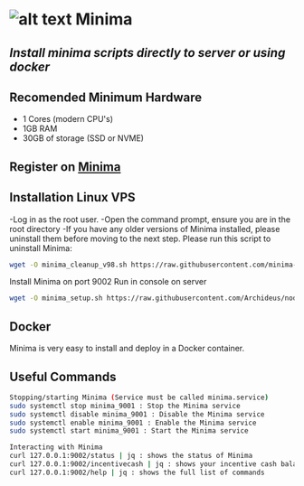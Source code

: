 # ![alt text](https://docs.minima.global/img/logo.svg) Minima
## _Install minima scripts directly to server or using docker_

## Recomended Minimum Hardware

- 1 Cores (modern CPU's)
- 1GB RAM
- 30GB of storage (SSD or NVME)

## Register on [Minima](https://incentive.minima.global/)

## Installation Linux VPS

-Log in as the root user.
-Open the command prompt, ensure you are in the root directory
-If you have any older versions of Minima installed, please uninstall them before moving to the next step. Please run this script to uninstall Minima:

```sh
wget -O minima_cleanup_v98.sh https://raw.githubusercontent.com/minima-global/Minima/master/scripts/minima_cleanup_v98.sh && chmod +x minima_cleanup_v98.sh && sudo ./minima_cleanup_v98.sh
```

Install Minima on port 9002
Run in console on server

```sh
wget -O minima_setup.sh https://raw.githubusercontent.com/Archideus/nodes_scripts/main/Minima/setup.sh && chmod +x minima_setup.sh && sudo ./minima_setup.sh -r 9002 -p 9001
```

## Docker

Minima is very easy to install and deploy in a Docker container.

## Useful Commands

```sh
Stopping/starting Minima (Service must be called minima.service)
sudo systemctl stop minima_9001 : Stop the Minima service
sudo systemctl disable minima_9001 : Disable the Minima service
sudo systemctl enable minima_9001 : Enable the Minima service 
sudo systemctl start minima_9001 : Start the Minima service

Interacting with Minima
curl 127.0.0.1:9002/status | jq : shows the status of Minima 
curl 127.0.0.1:9002/incentivecash | jq : shows your incentive cash balance
curl 127.0.0.1:9002/help | jq : shows the full list of commands
```
